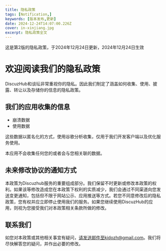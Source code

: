 ```yaml
---
title: 隐私政策
tags: [Notification,]
keywords: [版本发布,更新]
date: 2024-12-24T14:07:00.226Z
cover: in-xinjiang.jpg
excerpt: 隐私政策全文
---
```


<Message>这是第2版的隐私政策，于2024年12月24日更新，2024年12月24日生效</Message>

# 欢迎阅读我们的隐私政策

DiscuzHub和谈坛非常重视你的隐私。因此我们制定了涵盖如何收集、使用、披露、转让以及存储你的信息的隐私政策。

## 我们的应用收集的信息

+ 崩溃数据
+ 使用数据

这些数据以匿名化的方式，使用谷歌分析收集，仅用于我们开发客户端以及优化服务使用。

本应用不会收集任何您的或者会与您相关联的数据。

## 未来修改协议的通知方式

本政策为Discuzhub服务的重要组成部分。我们保留不时更新或修改本政策的权利。如果该等修改造成您在本政策下权利的实质减少，我们会通过不同渠道向您发送变更通知，包括但不限于网站公示、应用推送等方式。若您不同意修改后的隐私政策，您有权并应立即停止使用我们的服务。如果您继续使用DiscuzHub的应用，则视为您接受我们对本政策相关条款所做的修改。

## 联系我们

如您对本政策或其他相关事宜有疑问，请发送邮件至kidozh@gmail.com。我们将尽快解答您的疑问，并作出必要的修改。